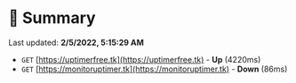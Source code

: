 # 📖 Summary
Last updated: **2/5/2022, 5:15:29 AM**

- `GET` [https://uptimerfree.tk](https://uptimerfree.tk) - **Up** (4220ms)
- `GET` [https://monitoruptimer.tk](https://monitoruptimer.tk) - **Down** (86ms)
